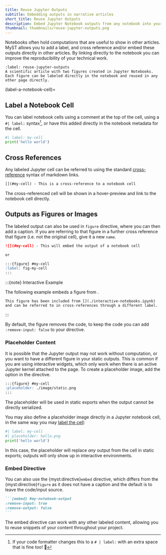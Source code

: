 ```yaml
---
title: Reuse Jupyter Outputs
subtitle: Embedding outputs in narrative articles
short_title: Reuse Jupyter Outputs
description: Embed Jupyter Notebook outputs from any notebook into your website or article.
thumbnail: thumbnails/reuse-jupyter-outputs.png
---
```


Notebooks often hold computations that are useful to show in other articles. MyST allows you to add a label, and cross reference and/or embed these outputs directly in other articles. By linking directly to the notebook you can improve the reproducibility of your technical work.

```{figure} ./images/reuse-jupyter-outputs.png
:label: reuse-jupyter-outputs
A scientific article with two figures created in Jupyter Notebooks. Each figure can be labeled directly in the notebook and reused in any other page directly.
```

(label-a-notebook-cell)=
## Label a Notebook Cell

You can label notebook cells using a comment at the top of the cell, using a `#| label:` syntax[^black], or have this added directly in the notebook metadata for the cell.

```python
#| label: my-cell
print('hello world')
```

[^black]: If your code formatter changes this to a `# | label:` with an extra space that is fine too! 🎉

## Cross References

Any labeled Jupyter cell can be referred to using the standard [cross-reference](./cross-references.md) syntax of markdown links.

```markdown
[](#my-cell) - This is a cross-reference to a notebook cell
```

The cross-referenced cell will be shown in a hover-preview and link to the notebook cell directly.

## Outputs as Figures or Images

The labeled output can also be used in `figure` directive, where you can then add a caption. If you are referring to that figure in a further cross reference that figure (i.e. not the original cell), give it a new `name`.

```markdown
![](#my-cell) - This will embed the output of a notebook cell

or

:::{figure} #my-cell
:label: fig-my-cell
:::
```

:::{note} Interactive Example

The following example embeds a figure from [](./interactive-notebooks.ipynb).

```{figure} #altair-horsepower
This figure has been included from [](./interactive-notebooks.ipynb) and can be referred to in cross-references through a different label.
```

:::

By default, the figure removes the code, to keep the code you can add `:remove-input: false` to your directive.

### Placeholder Content

It is possible that the Jupyter output may not work without computation, or you want to have a different figure in your static outputs. This is common if you are using interactive widgets, which only work when there is an active Jupyter kernel attached to the page. To create a placeholder image, add the option in the directive.

```markdown
:::{figure} #my-cell
:placeholder: ./image/static.png
:::
```

The placeholder will be used in static exports when the output cannot be directly serialized.

You may also define a placeholder image directly in a Jupyter notebook cell, in the same way you may [label the cell](#label-a-notebook-cell):

```python
#| label: my-cell
#| placeholder: hello.png
print('hello world')
```

In this case, the placeholder will replace _any_ output from the cell in static exports; outputs will only show up in interactive environments.

### Embed Directive

You can also use the {myst:directive}`embed` directive, which differs from the {myst:directive}`figure` as it does not have a caption and the default is to leave the code/input source.

````markdown
```{embed} #my-notebook-output
:remove-input: true
:remove-output: false
```
````

The embed directive can work with any other labeled content, allowing you to reuse snippets of your content throughout your project.
